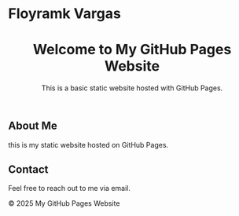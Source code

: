 # Floyramk Vargas

<!DOCTYPE html>
<html lang="en">
<head>
    <meta charset="UTF-8">
    <meta name="viewport" content="width=device-width, initial-scale=1.0">
    <title>My GitHub Pages Website</title>
    <link rel="stylesheet" href="css/style.css">
</head>
<body>
    <header>
        <h1>Welcome to My GitHub Pages Website</h1>
        <p>This is a basic static website hosted with GitHub Pages.</p>
    </header>
    <main>
        <section>
            <h2>About Me</h2>
            <p>this is my static website hosted on GitHub Pages.</p>
        </section>
        <section>
            <h2>Contact</h2>
            <p>Feel free to reach out to me via email.</p>
        </section>
    </main>
    <footer>
        <p>&copy; 2025 My GitHub Pages Website</p>
    </footer>
    </body>
</html>


